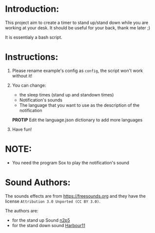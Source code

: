 # Introduction:

This project aim to create a timer to stand up/stand down while you are working at your desk.
It should be useful for your back, thank me later ;)

It is essentialy a bash script.

# Instructions:

1. Please rename example's config as `config`, the script won't work without it!
2. You can change:
   - the sleep times (stand up and standown times)
   - Notification's sounds
   - The language that you want to use as the description of the notification
   
   **PROTIP** Edit the language.json dictionary to add more languages
3. Have fun!

# NOTE:

- You need the program Sox to play the notification's sound

# Sound Authors:

The sounds effects are from https://freesounds.org and they have the license `Attribution 3.0 Unported (CC BY 3.0)`.

The authors are:
- for the stand up Sound [n2p5](https://freesound.org/people/n2p5/sounds/49477/)
- for the stand down sound [Harbour11](https://freesound.org/people/Harbour11/sounds/194625/)
